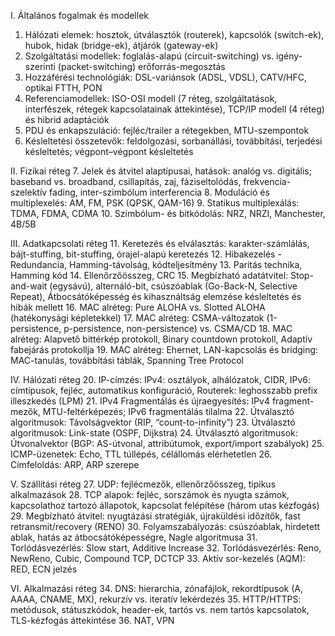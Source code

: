 
I. Általános fogalmak és modellek
1. Hálózati elemek: hosztok, útválasztók (routerek), kapcsolók (switch-ek), hubok, hidak (bridge-ek), átjárók (gateway-ek)
2. Szolgáltatási modellek: foglalás-alapú (circuit-switching) vs. igény-szerinti (packet-switching) erőforrás-megosztás
3. Hozzáférési technológiák: DSL-variánsok (ADSL, VDSL), CATV/HFC, optikai FTTH, PON
4. Referenciamodellek: ISO-OSI modell (7 réteg, szolgáltatások, interfészek, rétegek kapcsolatainak áttekintése), TCP/IP modell (4 réteg) és hibrid adaptációk
5. PDU és enkapszuláció: fejléc/trailer a rétegekben, MTU-szempontok
6. Késleltetési összetevők: feldolgozási, sorbanállási, továbbítási, terjedési késleltetés; végpont–végpont késleltetés

II. Fizikai réteg
7. Jelek és átvitel alaptípusai, hatások: analóg vs. digitális; baseband vs. broadband, csillapítás, zaj, fáziseltolódás, frekvencia-szelektív fading, inter-szimbólum interferencia
8. Moduláció és multiplexelés: AM, FM, PSK (QPSK, QAM-16)
9. Statikus multiplexálás: TDMA, FDMA, CDMA
10. Szimbólum- és bitkódolás: NRZ, NRZI, Manchester, 4B/5B

III. Adatkapcsolati réteg
11. Keretezés és elválasztás: karakter-számlálás, bájt-stuffing, bit-stuffing, órajel-alapú keretezés
12. Hibakezelés - Redundancia, Hamming-távolság, kódteljesítmény
13. Paritás technika, Hamming kód
14. Ellenőrzőösszeg, CRC
15. Megbízható adatátvitel: Stop-and-wait (egysávú), alternáló-bit, csúszóablak (Go-Back-N, Selective Repeat), Átbocsátóképesség és kihasználtság elemzése késleltetés és hibák mellett
16. MAC alréteg: Pure ALOHA vs. Slotted ALOHA (hatékonysági képletekkel)
17. MAC alréteg: CSMA-változatok (1-persistence, p-persistence, non-persistence) vs. CSMA/CD
18. MAC alréteg: Alapvető bittérkép protokoll, Binary countdown protokoll, Adaptív fabejárás protokollja
19. MAC alréteg: Ehernet, LAN-kapcsolás és bridging: MAC-tanulás, továbbítási táblák, Spanning Tree Protocol

IV. Hálózati réteg
20. IP-címzés: IPv4: osztályok, alhálózatok, CIDR, IPv6: címtípusok, fejléc, automatikus konfiguráció, Routerek: leghosszabb prefix illeszkedés (LPM)
21. IPv4 Fragmentálás és újraegyesítés: IPv4 fragment-mezők, MTU-feltérképezés; IPv6 fragmentálás tilalma
22. Útválasztó algoritmusok: Távolságvektor (RIP, “count-to-infinity”)
23. Útválasztó algoritmusok: Link-state (OSPF, Dijkstra)
24. Útválasztó algoritmusok: Útvonalvektor (BGP: AS-útvonal, attribútumok, export/import szabályok)
25. ICMP-üzenetek: Echo, TTL túllépés, célállomás elérhetetlen
26. Címfeloldás: ARP, ARP szerepe

V. Szállítási réteg
27. UDP: fejlécmezők, ellenőrzőösszeg, tipikus alkalmazások
28. TCP alapok: fejléc, sorszámok és nyugta számok, kapcsolathoz tartozó állapotok, kapcsolat felépítése (három utas kézfogás)
29. Megbízható átvitel: nyugtázási stratégiák, újraküldési időzítők, fast retransmit/recovery (RENO)
30. Folyamszabályozás: csúszóablak, hirdetett ablak, hatás az átbocsátóképességre, Nagle algoritmusa
31. Torlódásvezérlés: Slow start, Additive Increase 
32. Torlódásvezérlés: Reno, NewReno, Cubic, Compound TCP, DCTCP
33. Aktív sor-kezelés (AQM): RED, ECN jelzés

VI. Alkalmazási réteg
34. DNS: hierarchia, zónafájlok, rekordtípusok (A, AAAA, CNAME, MX), rekurzív vs. iteratív lekérdezés
35. HTTP/HTTPS: metódusok, státuszkódok, header-ek, tartós vs. nem tartós kapcsolatok, TLS-kézfogás áttekintése
36. NAT, VPN
